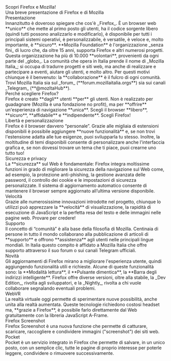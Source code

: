 <html markdown=1>
    <head>
        <title>Volantino Vademecum da markdown VG</title>
        <meta http-equiv="content-type" content="text/html; charset=UTF-16" />
        <link rel="stylesheet" href="./html/stile_VG.css" />
    </head>
<body markdown=1>
<div id=body>
<div id=titolo_principale markdown=1 >
Scopri Firefox e Mozilla!
</div>
<div id=descrizione_principale markdown=1 >
Una breve presentazione di Firefox e di Mozilla
</div>
<div id="presentazione" markdown=1 >
<div id=titolo markdown=1 >
Presentazione
</div>
<div id=descrizione markdown=1 >
Innanzitutto è doveroso spiegare che cos'è _Firefox_. È un browser web **unico** che mette al primo posto gli utenti, ha il codice sorgente libero (quindi tutti possono analizzarlo e modificarlo), è disponibile per tutti i principali sistemi operativi, è personalizzabile, è versatile, è veloce e, molto importante, è **sicuro**.
**Mozilla Foundation** è l'organizzazione _senza fini_ di lucro che, da oltre 15 anni, supporta Firefox e altri numerosi progetti. Questa organizzazione ha più di 10.000 **volontari**, provenienti da ogni parte del _globo_.
La comunità che opera in Italia prende il nome di _Mozilla Italia_; si occupa di tradurre progetti e siti web, ma anche di realizzare e partecipare a eventi, aiutare gli utenti, e molto altro.
Per questi motivi chiunque è il benvenuto: la **collaborazione** è il fulcro di ogni comunità.
Trovi Mozilla Italia sia sul _forum_ (**forum.mozillaitalia.orgs**) sia sui canali _Telegram_ (**@mozItaHub**).
</div>
</div>
<div id="perche_scegliere_firefox" markdown=1 >
<div id="sub_titolo" markdown=1 >
Perché scegliere Firefox?
</div>
<div id="sub_descrizione" markdown=1 >
Firefox è creato **dagli** utenti **per** gli utenti. Non è realizzato per guadagnare (Mozilla è una fondazione no profit), ma per **offrire** un'esperienza di navigazione **unica**.
Scegli il browser **libero**, **sicuro**, **affidabile** e **indipendente**. <font id="scegli_firefox">Scegli Firefox!</font>
</div>
</div>
<div id="sez1" markdown=1 >
<div id="titolo" markdown=1 >
Libertà e personalizzazione
</div>
<div id="descrizione" markdown=1 >
Firefox è il browser davvero “personale”. Grazie alle migliaia di estensioni disponibili è possibile aggiungere **nuove funzionalità** e, se non trovi l'estensione adatta alle tue esigenze, puoi svilupparla tu stesso. Inoltre, la moltitudine di temi disponibili consente di personalizzare anche l'interfaccia grafica e, se non dovessi trovare un tema che ti piace, puoi crearne uno tutto tuo!
</div>
</div>
<div id="sez2" markdown=1>
<div id="titolo" markdown=1>
Sicurezza e privacy
</div>
<div id="descrizione" markdown=1>
La **sicurezza** sul Web è fondamentale: Firefox integra moltissime funzioni in grado di migliorare la sicurezza della navigazione sul Web come, ad esempio, la protezione anti-phishing, la gestione avanzata delle password, il controllo dei cookie e le impostazioni di sicurezza personalizzate. Il sistema di aggiornamento automatico consente di mantenere il browser sempre aggiornato all’ultima versione disponibile.
</div>
</div>
<div id="sez3" markdown=1>
<div id="titolo" markdown=1>
Velocità
</div>
<div id="descrizione" markdown=1>
Grazie alle numerosissime innovazioni introdotte nel progetto, chiunque lo utilizzi può apprezzare la **velocità** di visualizzazione, la rapidità di esecuzione di JavaScript e la perfetta resa del testo e delle immagini nelle pagine web. Provare per credere!
</div>
</div>
<div id="sez4" markdown=1>
<div id="titolo" markdown=1>
Supporto
</div>
<div id="descrizione" markdown=1>
Il concetto di “comunità” è alla base della filosofia di Mozilla. Centinaia di persone in tutto il mondo collaborano alla pubblicazione di articoli di **supporto** e offrono **assistenza** agli utenti nelle principali lingue mondiali. In Italia questo compito è affidato a Mozilla Italia che offre supporto attraverso il suo forum o sui canali Telegram ufficiali.
</div>
</div>
<div id="novita" markdown=1>
<div id="sub_titolo" markdown=1>
Novità
</div>
<div id="sub_descrizione" markdown=1>
Gli aggiornamenti di Firefox mirano a migliorare l'esperienza utente, quindi aggiungendo funzionalità utili e richieste.
Alcune di queste funzionalità sono: la **Modalità lettura**, il **Pulsante dimentica**, la **Barra degli indirizzi intelligente**.
Firefox offre diverse versioni, oltre alla stabile, la _Dev Edition_, rivolta agli sviluppatori, e la _Nightly_, rivolta a chi vuole collaborare segnalando eventuali problemi.
</div>
</div>
<div id="sez1" markdown=1>
<div id="titolo" markdown=1>
WebVR
</div>
La realtà virtuale oggi permette di sperimentare nuove possibilità, anche unita alla realtà aumentata.
Queste tecnologie richiedono costosi headset ma, **grazie a Firefox**, è possibile farlo direttamente dal Web gratuitamente con la libreria JavaScript A-Frame.
</div>
</div>
<div id="sez2" markdown=1>
<div id="titolo" markdown=1>
Firefox Screenshot
</div>
<div id="descrizione" markdown=1>
Firefox Screenshot è una nuova funzione che permette di catturare, scaricare, raccogliere e condividere immagini ("screenshot") dei siti web.
</div>
</div>
<div id="sez3" markdown=1>
<div id="titolo" markdown=1>
Pocket
</div>
<div id="descrizione" markdown=1>
Pocket è un servizio integrato in Firefox che permette di salvare, in un unico posto, con un semplice clic, tutte le pagine di proprio interesse per poterle leggere, condividere o rimuovere successivamente.
</div>
</div>
</div>
</div>
</body>
<html>
